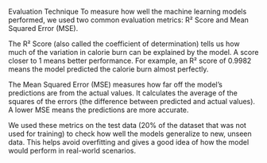 Evaluation Technique
To measure how well the machine learning models performed, we used two common evaluation metrics: R² Score and Mean Squared Error (MSE).

The R² Score (also called the coefficient of determination) tells us how much of the variation in calorie burn can be explained by the model. A score closer to 1 means better performance. For example, an R² score of 0.9982 means the model predicted the calorie burn almost perfectly.

The Mean Squared Error (MSE) measures how far off the model’s predictions are from the actual values. It calculates the average of the squares of the errors (the difference between predicted and actual values). A lower MSE means the predictions are more accurate.

We used these metrics on the test data (20% of the dataset that was not used for training) to check how well the models generalize to new, unseen data. This helps avoid overfitting and gives a good idea of how the model would perform in real-world scenarios.
